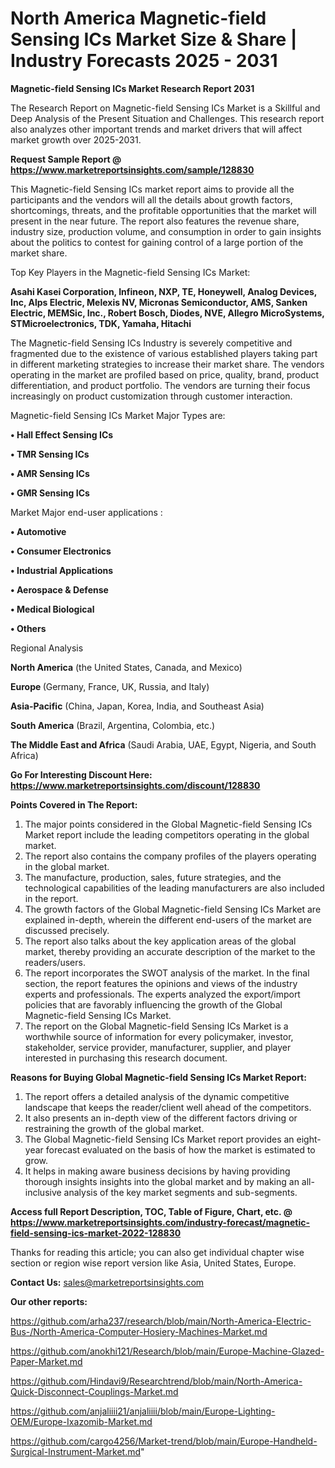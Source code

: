 # North America Magnetic-field Sensing ICs Market Size & Share | Industry Forecasts 2025 - 2031

<strong>Magnetic-field Sensing ICs Market Research Report 2031</strong>

The Research Report on Magnetic-field Sensing ICs Market is a Skillful and Deep Analysis of the Present Situation and Challenges. This research report also analyzes other important trends and market drivers that will affect market growth over 2025-2031.

<strong>Request Sample Report @ <a href=https://www.marketreportsinsights.com/sample/128830>https://www.marketreportsinsights.com/sample/128830</a></strong>

This Magnetic-field Sensing ICs market report aims to provide all the participants and the vendors will all the details about growth factors, shortcomings, threats, and the profitable opportunities that the market will present in the near future. The report also features the revenue share, industry size, production volume, and consumption in order to gain insights about the politics to contest for gaining control of a large portion of the market share.

Top Key Players in the Magnetic-field Sensing ICs Market:

<strong>Asahi Kasei Corporation, Infineon, NXP, TE, Honeywell, Analog Devices, Inc, Alps Electric, Melexis NV, Micronas Semiconductor, AMS, Sanken Electric, MEMSic, Inc., Robert Bosch, Diodes, NVE, Allegro MicroSystems, STMicroelectronics, TDK, Yamaha, Hitachi</strong>

The Magnetic-field Sensing ICs Industry is severely competitive and fragmented due to the existence of various established players taking part in different marketing strategies to increase their market share. The vendors operating in the market are profiled based on price, quality, brand, product differentiation, and product portfolio. The vendors are turning their focus increasingly on product customization through customer interaction.

Magnetic-field Sensing ICs Market Major Types are:

<strong>• Hall Effect Sensing ICs

• TMR Sensing ICs

• AMR Sensing ICs

• GMR Sensing ICs</strong>

Market Major end-user applications :

<strong>• Automotive

• Consumer Electronics

• Industrial Applications

• Aerospace & Defense

• Medical Biological

• Others</strong>

Regional Analysis

</u><strong><b>North America</b></strong> (the United States, Canada, and Mexico)

<strong><b>Europe </b></strong>(Germany, France, UK, Russia, and Italy)

<strong><b>Asia-Pacific</b></strong> (China, Japan, Korea, India, and Southeast Asia)

<strong><b>South America</b></strong> (Brazil, Argentina, Colombia, etc.)

<strong><b>The Middle East and Africa</b></strong> (Saudi Arabia, UAE, Egypt, Nigeria, and South Africa)

<strong>Go For Interesting Discount Here: <a href=https://www.marketreportsinsights.com/discount/128830>https://www.marketreportsinsights.com/discount/128830</a></strong>

<strong>Points Covered in The Report:</strong>
<ol>
  <li>The major points considered in the Global Magnetic-field Sensing ICs Market report include the leading competitors operating in the global market.</li>
  <li>The report also contains the company profiles of the players operating in the global market.</li>
  <li>The manufacture, production, sales, future strategies, and the technological capabilities of the leading manufacturers are also included in the report.</li>
  <li>The growth factors of the Global Magnetic-field Sensing ICs Market are explained in-depth, wherein the different end-users of the market are discussed precisely.</li>
  <li>The report also talks about the key application areas of the global market, thereby providing an accurate description of the market to the readers/users.</li>
  <li>The report incorporates the SWOT analysis of the market. In the final section, the report features the opinions and views of the industry experts and professionals. The experts analyzed the export/import policies that are favorably influencing the growth of the Global Magnetic-field Sensing ICs Market.</li>
  <li>The report on the Global Magnetic-field Sensing ICs Market is a worthwhile source of information for every policymaker, investor, stakeholder, service provider, manufacturer, supplier, and player interested in purchasing this research document.</li>
</ol>
<strong>Reasons for Buying Global Magnetic-field Sensing ICs Market Report:</strong>

<ol>
  <li>The report offers a detailed analysis of the dynamic competitive landscape that keeps the reader/client well ahead of the competitors.</li>
  <li>It also presents an in-depth view of the different factors driving or restraining the growth of the global market.</li>
  <li>The Global Magnetic-field Sensing ICs Market report provides an eight-year forecast evaluated on the basis of how the market is estimated to grow.</li>
  <li>It helps in making aware business decisions by having providing thorough insights insights into the global market and by making an all-inclusive analysis of the key market segments and sub-segments.</li>
</ol>
<strong>Access full Report Description, TOC, Table of Figure, Chart, etc. @ <a href=https://www.marketreportsinsights.com/industry-forecast/magnetic-field-sensing-ics-market-2022-128830>https://www.marketreportsinsights.com/industry-forecast/magnetic-field-sensing-ics-market-2022-128830</a></strong>


Thanks for reading this article; you can also get individual chapter wise section or region wise report version like Asia, United States, Europe.

<strong>Contact Us:</strong>
sales@marketreportsinsights.com

<strong>Our other reports:</strong>

<a href=https://github.com/arha237/research/blob/main/North-America-Electric-Bus-/North-America-Computer-Hosiery-Machines-Market.md>https://github.com/arha237/research/blob/main/North-America-Electric-Bus-/North-America-Computer-Hosiery-Machines-Market.md</a>

<a href=https://github.com/anokhi121/Research/blob/main/Europe-Machine-Glazed-Paper-Market.md>https://github.com/anokhi121/Research/blob/main/Europe-Machine-Glazed-Paper-Market.md</a>

<a href=https://github.com/Hindavi9/Researchtrend/blob/main/North-America-Quick-Disconnect-Couplings-Market.md>https://github.com/Hindavi9/Researchtrend/blob/main/North-America-Quick-Disconnect-Couplings-Market.md</a>

<a href=https://github.com/anjaliiii21/anjaliiii/blob/main/Europe-Lighting-OEM/Europe-Ixazomib-Market.md>https://github.com/anjaliiii21/anjaliiii/blob/main/Europe-Lighting-OEM/Europe-Ixazomib-Market.md</a>

<a href=https://github.com/cargo4256/Market-trend/blob/main/Europe-Handheld-Surgical-Instrument-Market.md>https://github.com/cargo4256/Market-trend/blob/main/Europe-Handheld-Surgical-Instrument-Market.md</a>"
